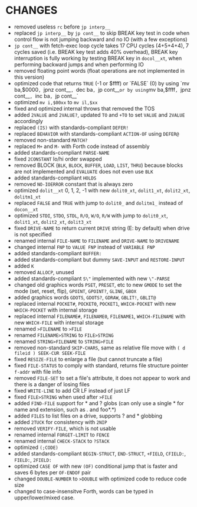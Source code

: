 # CHANGES

- removed useless `rc` before `jp interp__`
- replaced `jp interp__` by `jp cont__` to skip BREAK key test in code when control flow is not jumping backward and no IO (with a few exceptions)
- `jp cont__` with fetch-exec loop cycle takes 17 CPU cycles (4+5+4+4), 7 cycles saved (i.e. BREAK key test adds 40% overhead), BREAK key interruption is fully working by testing BREAK key in `docol__xt`, when performing backward jumps and when performing IO
- removed floating point words (float operations are not implemented in this version)
- optimized code that returns `TRUE` (-1 or $ffff) or `FALSE` (0) by using `mv ba,$0000`, `jpnz cont__`, `dec ba`, `jp cont__` or by using `mv ba,$ffff`, `jpnz cont__`, `inc ba`, `jp cont__`
- optimized `mv i,$00xx` to `mv il,$xx`
- fixed and optimized internal throws that removed the TOS
- added `2VALUE` and `2VALUE?`, updated `TO` and `+TO` to set `VALUE` and `2VALUE` accordingly
- replaced `(IS)` with standards-compliant `DEFER!`
- replaced `BEHAVIOR` with standards-compliant `ACTION-OF` using `DEFER@`
- removed non-standard `MATCH?`
- replaced `M+` and `M-` with Forth code instead of assembly
- added standards-compliant `PARSE-NAME`
- fixed `2CONSTANT` lo/hi order swapped
- removed BLOCK (`BLK`, `BLOCK`, `BUFFER`, `LOAD`, `LIST`, `THRU`) because blocks are not implemented and `EVALUATE` does not even use `BLK`
- added standards-compliant `HOLDS`
- removed `NO-IOERROR` constant that is always zero
- optimized `dolit__xt` 0, 1, 2, -1 with new `dolit0_xt`, `dolit1_xt`, `dolit2_xt`, `dolitm1_xt`
- replaced `FALSE` and `TRUE` with jump to `dolit0_` and `dolitm1_` instead of `docon__xt`
- optimized `STDI`, `STDO`, `STDL`, `R/O`, `W/O`, `R/W` with jump to `dolit0_xt`, `dolit1_xt`, `dolit2_xt`, `dolit3_xt`
- fixed `DRIVE-NAME` to return current `DRIVE` string (E: by default) when drive is not specified
- renamed internal `FILE-NAME` to `FILENAME` and `DRIVE-NAME` to `DRIVENAME`
- changed internal `FNP` to `VALUE FNP` instead of `VARIABLE FNP`
- added standards-compliant `BUFFER:`
- added standards-compliant but dummy `SAVE-INPUT` and `RESTORE-INPUT`
- added `K`
- removed `ALLOCP`, unused
- added standards-compliant `S\"` implemented with new `\"-PARSE`
- changed old graphics words `PSET`, `PRESET`, etc to new `GMODE` to set the mode (set, reset, flip), `GPOINT`, `GPOINT?`, `GLINE`, `GBOX`
- added graphics words `GDOTS`, `GDOTS?`, `GDRAW`, `GBLIT!`, `GBLIT@`
- replaced internal `POCKET#`, `POCKET0`, `POCKET1`, `WHICH-POCKET` with new `WHICH-POCKET` with internal storage
- replaced internal `FILENAME#`, `FILENAME0`, `FILENAME1`, `WHICH-FILENAME` with new `WHICH-FILE` with internal storage
- renamed `>FILENAME` to `>FILE`
- renamed `FILENAME>STRING` to `FILE>STRING`
- renamed `STRING>FILENAME` to `STRING>FILE`
- removed non-standard `SKIP-CHARS`, same as relative file move with `( d fileid ) SEEK-CUR SEEK-FILE`
- fixed `RESIZE-FILE` to enlarge a file (but cannot truncate a file)
- fixed `FILE-STATUS` to comply with standard, returns file structure pointer `f-addr` with file info
- removed `FILE-SET` to set a file's attribute, it does not appear to work and there is a danger of losing files
- fixed `WRITE-LINE` to add CR LF instead of just LF
- fixed `FILE>STRING` when used after `>FILE`
- added `FIND-FILE` support for * and ? globs (can only use a single * for name and extension, such as *.* and foo*.*)
- added `FILES` to list files on a drive, supports ? and * globbing
- added `2TUCK` for consistency with `2NIP`
- removed `VERIFY-FILE`, which is not usable
- renamed internal `FORGET-LIMIT` to `FENCE`
- renamed internal `CHECK-STACK` to `?STACK`
- optimized `(;CODE)`
- added standards-compliant `BEGIN-STRUCT`, `END-STRUCT`, `+FIELD`, `CFIELD:`, `FIELD:`, `2FIELD:`
- optimized `CASE OF` with new `(OF)` conditional jump that is faster and saves 6 bytes per `OF-ENDOF` pair
- changed `DOUBLE-NUMBER` to `>DOUBLE` with optimized code to reduce code size
- changed to case-insensitve Forth, words can be typed in upper/lower/mixed case.
